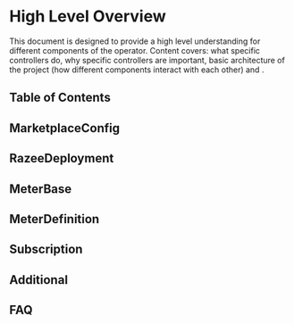 # High Level Overview

This document is designed to provide a high level understanding for different components of the operator. Content covers: what specific controllers do, why specific controllers are important, basic architecture of the project (how different components interact with each other) and .

## Table of Contents

## MarketplaceConfig

## RazeeDeployment

## MeterBase

## MeterDefinition

## Subscription

## Additional

## FAQ
